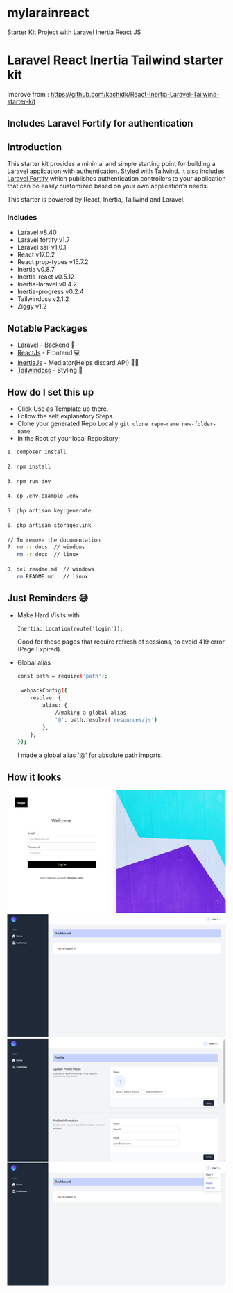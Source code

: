 
# mylarainreact
Starter Kit Project with Laravel Inertia React JS


# Laravel React Inertia Tailwind starter kit
Improve from : https://github.com/kachidk/React-Inertia-Laravel-Tailwind-starter-kit


## Includes Laravel Fortify for authentication 

## Introduction

This starter kit provides a minimal and simple starting point for building a Laravel application with authentication. Styled with Tailwind. It also includes [Laravel Fortify](https://laravel.com/docs/8.x/fortify) which publishes authentication controllers to your application that can be easily customized based on your own application's needs.

This starter is powered by React, Inertia, Tailwind and Laravel.

### Includes
* Laravel v8.40
* Laravel fortify v1.7
* Laravel sail v1.0.1
* React v17.0.2
* React prop-types v15.7.2
* Inertia v0.8.7 
* Inertia-react v0.5.12 
* Inertia-laravel v0.4.2 
* Inertia-progress v0.2.4 
* Tailwindcss v2.1.2 
* Ziggy v1.2


## Notable Packages

-   [Laravel](https://laravel.com) - Backend 🎰
-   [ReactJs](https://reactjs.com) - Frontend 💻
-   [InertiaJs](https://inertiajs.com) - Mediator(Helps discard API) 🧑‍🦯
-   [Tailwindcss](https://tailwindcss.com) - Styling 💅

## How do I set this up

* Click Use as Template up there.
* Follow the self explanatory Steps.
* Clone your generated Repo Locally ``` git clone repo-name new-folder-name ```
* In the Root of your local Repository;

```bash
1. composer install

2. npm install

3. npm run dev

4. cp .env.example .env

5. php artisan key:generate

6. php artisan storage:link

// To remove the documentation
7. rm -r docs  // windows
   rm -r docs  // linux

8. del readme.md  // windows
   rm README.md   // linux

```

## Just Reminders 😅

* Make Hard Visits with 
    ```
    Inertia::Location(route('login'));
    ```
    Good for those pages that require refresh of sessions, to avoid 419 error (Page Expired).

* Global alias
    ```bash
    const path = require('path');

    .webpackConfig({
        resolve: {
            alias: {
                //making a global alias
                '@': path.resolve('resources/js')
            },
        },
    });
    ```
    I made a global alias '@' for absolute path imports.

## How it looks

<img src='docs/login-page.png' />

<img src='docs/home-page.png' />

<img src ='docs/profile-page.png' />

<img src='docs/menu-page.png' />
